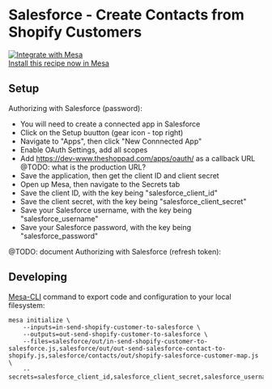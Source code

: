 # Salesforce - Create Contacts from Shopify Customers

[![Integrate with Mesa](https://www.getmesa.com/images/integrate.png)<br>Install this recipe now in Mesa](https://getmesa.com/install/shoppad/mesa-actions/salesforce/contacts/out)

## Setup

Authorizing with Salesforce (password):
- You will need to create a connected app in Salesforce
- Click on the Setup buutton (gear icon - top right)
- Navigate to "Apps", then click "New Connnected App"
- Enable OAuth Settings, add all scopes
- Add https://dev-www.theshoppad.com/apps/oauth/ as a callback URL @TODO: what is the production URL?
- Save the application, then get the client ID and client secret
- Open up Mesa, then navigate to the Secrets tab
- Save the client ID, with the key being "salesforce_client_id"
- Save the client secret, with the key being "salesforce_client_secret"
- Save your Salesforce username, with the key being "salesforce_username"
- Save your Salesforce password, with the key being "salesforce_password"

@TODO: document Authorizing with Salesforce (refresh token):

## Developing 
[Mesa-CLI](https://developers.getmesa.com/cli) command to export code and configuration to your local filesystem:

```
mesa initialize \
    --inputs=in-send-shopify-customer-to-salesforce \
    --outputs=out-send-shopify-customer-to-salesforce \
    --files=salesforce/out/in-send-shopify-customer-to-salesforce.js,salesforce/out/out-send-salesforce-contact-to-shopify.js,salesforce/contacts/out/shopify-salesforce-customer-map.js \
    --secrets=salesforce_client_id,salesforce_client_secret,salesforce_username,salesforce_password,salesforce_access_token
```